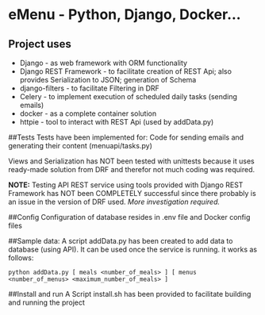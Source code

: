 # eMenu - Python, Django, Docker...



## Project uses 
- Django - as web framework with ORM functionality
- Django REST Framework - to facilitate creation of REST Api; also provides Serialization to JSON; generation of Schema
- django-filters - to facilitate Filtering in DRF
- Celery - to implement execution of scheduled daily tasks (sending emails)
- docker - as a complete container solution
- httpie - tool to interact with REST Api (used by addData.py)

##Tests
Tests have been implemented for:
Code for sending emails and generating their content (menuapi/tasks.py)

Views and Serialization has NOT been tested with unittests because it uses ready-made solution from DRF
and therefor not much coding was required.

**NOTE:**
Testing API REST service using tools provided with Django REST Framework has NOT been COMPLETELY successful since there probably is an issue in the version of DRF used.
*More investigation required.*

##Config 
Configuration of database resides in .env file and Docker config files

##Sample data:
A script addData.py has been created to add data to database (using API).
It can be used once the service is running.
it works as follows:
```
python addData.py [ meals <number_of_meals> ] [ menus <number_of_menus> <maximum_number_of_meals> ]
```
##Install and run
A Script install.sh has been provided to facilitate building and running the project
	

	

	
